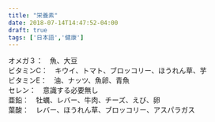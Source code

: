 ```yaml
---
title: "栄養素"
date: 2018-07-14T14:47:52-04:00
draft: true
tags: ['日本語','健康']
---
```

オメガ３：　魚、大豆  
ビタミンC：　キウイ、トマト、ブロッコリー、ほうれん草、芋  
ビタミンE：　油、ナッツ、魚卵、青魚  
セレン：　意識する必要無し  
亜鉛：　牡蠣、レバー、牛肉、チーズ、えび、卵  
葉酸：　レバー、ほうれん草、ブロッコリー、アスパラガス  
